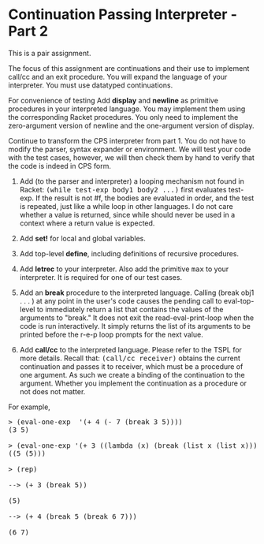 # Continuation Passing Interpreter - Part 2

This is a pair assignment.

The focus of this assignment are continuations and their use to
implement call/cc and an exit procedure. You will expand the language
of your interpreter. You must use datatyped continuations.

For convenience of testing Add <b>display</b> and <b>newline</b> as
primitive procedures in your interpreted language.  You may implement
them using the corresponding Racket procedures.  You only need to
implement the zero-argument version of newline and the one-argument
version of display.

Continue to transform the CPS interpreter from part 1. You
do not have to modify the parser, syntax expander or
environment. We will test your code with the test cases, however, we will 
then check them by hand to verify that the code is indeed in CPS form. 

1. Add (to the parser and interpreter) a looping
mechanism not found in Racket: <tt>(while test-exp body1 body2 ...)</tt>  first
evaluates test-exp.  If the result is not #f, the bodies are evaluated
in order, and the test is repeated, just like a while loop in other
languages.  I do not care whether a value is returned, since while
should never be used in a context where a return value is expected.

2. Add <b>set!</b> for local and global variables.

3. Add top-level <b>define</b>, including definitions of recursive procedures. 

4. Add <b>letrec</b> to your interpreter. Also add the primitive <tt>max</tt> to your interpreter.
It is required for one of our test cases.

5. Add an <b>break</b> procedure to the interpreted
language. Calling (break obj1 . . . ) at any point in the
user's code causes the pending call to eval-top-level to immediately
return a list that contains the values of the arguments to "break."
It does not exit the read-eval-print-loop when the code is run
interactively.  It simply returns the list of its arguments to be
printed before the r-e-p loop prompts for the next value.

6. Add <b>call/cc</b> to the interpreted language.
Please refer to the TSPL for more details. Recall that:
<tt>(call/cc receiver)</tt> obtains the current continuation and passes it to
receiver, which must be a procedure of one argument. As such we create
a binding of the continuation to the argument. Whether you implement
the continuation as a procedure or not does not matter.


</ul>

<p>For example,

<pre>
> (eval-one-exp  '(+ 4 (- 7 (break 3 5))))
(3 5)

> (eval-one-exp '(+ 3 ((lambda (x) (break (list x (list x)))) 5)))
((5 (5)))

> (rep)

--> (+ 3 (break 5))

(5)

--> (+ 4 (break 5 (break 6 7)))

(6 7)


</pre>

</ul>
</body>
</html>
